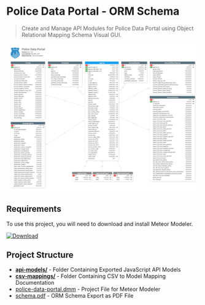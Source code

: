 Police Data Portal - ORM Schema
===

> Create and Manage API Modules for Police Data Portal using Object Relational Mapping Schema Visual GUI.

[![ORM Schema](schema.png)](schema.pdf)

Requirements
---

To use this project, you will need to download and install Meteor Modeler.

[![Download](https://img.shields.io/badge/Download_:_Meteor_Modeler-blue.svg?logo=azure-data-explorer&style=for-the-badge&logoColor=white)](https://www.datensen.com/orm-design-tool/meteor-modeler-for-orm.html)


Project Structure
---

* **[api-models/](api-models/)** - Folder Containing Exported JavaScript API Models
* **[csv-mappings/](csv-mappings/)** - Folder Containing CSV to Model Mapping Documentation
* [police-data-portal.dmm](police-data-portal.dmm) - Project File for Meteor Modeler
* [schema.pdf](schema.pdf) - ORM Schema Export as PDF File
